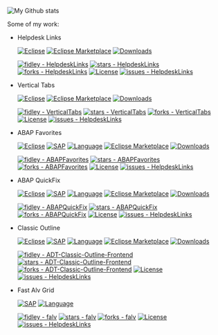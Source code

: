 ![My Github stats](https://github-readme-stats.vercel.app/api?username=fidley&show_icons=true&theme=great-gatsby)

Some of my work: 

- Helpdesk Links

  [![Eclipse](https://img.shields.io/badge/Eclipse-FE7A16.svg?logo=Eclipse&logoColor=white)](#) [![Eclipse Marketplace](https://img.shields.io/eclipse-marketplace/favorites/helpdesk-links)](https://marketplace.eclipse.org/content/helpdesk-links)
 [![Downloads](https://img.shields.io/eclipse-marketplace/dt/helpdesk-links)](https://marketplace.eclipse.org/content/helpdesk-links)

   [![fidley - HelpdeskLinks](https://img.shields.io/static/v1?label=fidley&message=HelpdeskLinks&color=blue&logo=github)](https://github.com/fidley/HelpdeskLinks "Go to GitHub repo")
[![stars - HelpdeskLinks](https://img.shields.io/github/stars/fidley/HelpdeskLinks?style=social)](https://github.com/fidley/HelpdeskLinks)
[![forks - HelpdeskLinks](https://img.shields.io/github/forks/fidley/HelpdeskLinks?style=social)](https://github.com/fidley/HelpdeskLinks)
[![License](https://img.shields.io/badge/License-MIT-blue)](#license)
[![issues - HelpdeskLinks](https://img.shields.io/github/issues/fidley/HelpdeskLinks)](https://github.com/fidley/HelpdeskLinks/issues)

- Vertical Tabs

  [![Eclipse](https://img.shields.io/badge/Eclipse-FE7A16.svg?logo=Eclipse&logoColor=white)](#)  [![Eclipse Marketplace](https://img.shields.io/eclipse-marketplace/favorites/vertical-tabs)](https://marketplace.eclipse.org/content/vertical-tabs)
[![Downloads](https://img.shields.io/eclipse-marketplace/dt/vertical-tabs)](https://marketplace.eclipse.org/content/vertical-tabs)

  [![fidley - VerticalTabs](https://img.shields.io/static/v1?label=fidley&message=VerticalTabs&color=blue&logo=github)](https://github.com/fidley/VerticalTabs "Go to GitHub repo")
[![stars - VerticalTabs](https://img.shields.io/github/stars/fidley/VerticalTabs?style=social)](https://github.com/fidley/VerticalTabs)
[![forks - VerticalTabs](https://img.shields.io/github/forks/fidley/VerticalTabs?style=social)](https://github.com/fidley/VerticalTabs)
[![License](https://img.shields.io/badge/License-MIT-blue)](#license)
[![issues - HelpdeskLinks](https://img.shields.io/github/issues/fidley/VerticalTabs)](https://github.com/fidley/VerticalTabs/issues)

- ABAP Favorites

   [![Eclipse](https://img.shields.io/badge/Eclipse-FE7A16.svg?logo=Eclipse&logoColor=white)](#) [![SAP](https://img.shields.io/badge/SAP-0FAAFF?logo=sap&logoColor=fff)](#) [![Language](https://img.shields.io/badge/language-ABAP-blue)](#) [![Eclipse Marketplace](https://img.shields.io/eclipse-marketplace/favorites/abap-favorites)](https://marketplace.eclipse.org/content/abap-favorites)
[![Downloads](https://img.shields.io/eclipse-marketplace/dt/abap-favorites)](https://marketplace.eclipse.org/content/abap-favorites)

  [![fidley - ABAPFavorites](https://img.shields.io/static/v1?label=fidley&message=ABAPFavorites&color=blue&logo=github)](https://github.com/fidley/ABAPFavorites "Go to GitHub repo")
[![stars - ABAPFavorites](https://img.shields.io/github/stars/fidley/ABAPFavorites?style=social)](https://github.com/fidley/ABAPFavorites)
[![forks - ABAPFavorites](https://img.shields.io/github/forks/fidley/ABAPFavorites?style=social)](https://github.com/fidley/ABAPFavorites)
[![License](https://img.shields.io/badge/License-MIT-blue)](#license)
[![issues - HelpdeskLinks](https://img.shields.io/github/issues/fidley/ABAPFavorites)](https://github.com/fidley/ABAPFavorites/issues)

- ABAP QuickFix

   [![Eclipse](https://img.shields.io/badge/Eclipse-FE7A16.svg?logo=Eclipse&logoColor=white)](#) [![SAP](https://img.shields.io/badge/SAP-0FAAFF?logo=sap&logoColor=fff)](#) [![Language](https://img.shields.io/badge/language-ABAP-blue)](#) [![Eclipse Marketplace](https://img.shields.io/eclipse-marketplace/favorites/abap-quick-fix)](https://marketplace.eclipse.org/content/abap-quick-fix)
[![Downloads](https://img.shields.io/eclipse-marketplace/dt/abap-quick-fix)](https://marketplace.eclipse.org/content/abap-quick-fix)

  [![fidley - ABAPQuickFix](https://img.shields.io/static/v1?label=fidley&message=ABAPQuickFix&color=blue&logo=github)](https://github.com/fidley/ABAPQuickFix "Go to GitHub repo")
[![stars - ABAPQuickFix](https://img.shields.io/github/stars/fidley/ABAPQuickFix?style=social)](https://github.com/fidley/ABAPQuickFix)
[![forks - ABAPQuickFix](https://img.shields.io/github/forks/fidley/ABAPQuickFix?style=social)](https://github.com/fidley/ABAPQuickFix)
[![License](https://img.shields.io/badge/License-MIT-blue)](#license)
[![issues - HelpdeskLinks](https://img.shields.io/github/issues/fidley/ABAPQuickFix)](https://github.com/fidley/ABAPQuickFix/issues)

- Classic Outline

    [![Eclipse](https://img.shields.io/badge/Eclipse-FE7A16.svg?logo=Eclipse&logoColor=white)](#) [![SAP](https://img.shields.io/badge/SAP-0FAAFF?logo=sap&logoColor=fff)](#) [![Language](https://img.shields.io/badge/language-ABAP-blue)](#) [![Eclipse Marketplace](https://img.shields.io/eclipse-marketplace/favorites/adt-classic-outline)](https://marketplace.eclipse.org/content/adt-classic-outline)
[![Downloads](https://img.shields.io/eclipse-marketplace/dt/adt-classic-outline)](https://marketplace.eclipse.org/content/adt-classic-outline)

  [![fidley - ADT-Classic-Outline-Frontend](https://img.shields.io/static/v1?label=fidley&message=ADT-Classic-Outline-Frontend&color=blue&logo=github)](https://github.com/fidley/ADT-Classic-Outline-Frontend "Go to GitHub repo")
[![stars - ADT-Classic-Outline-Frontend](https://img.shields.io/github/stars/fidley/ADT-Classic-Outline-Frontend?style=social)](https://github.com/fidley/ADT-Classic-Outline-Frontend)
[![forks - ADT-Classic-Outline-Frontend](https://img.shields.io/github/forks/fidley/ADT-Classic-Outline-Frontend?style=social)](https://github.com/fidley/ADT-Classic-Outline-Frontend)
[![License](https://img.shields.io/badge/License-Freeware-blue)](#license)
[![issues - HelpdeskLinks](https://img.shields.io/github/issues/fidley/ADT-Classic-Outline-Frontend)](https://github.com/fidley/ADT-Classic-Outline-Frontend/issues)


- Fast Alv Grid

  [![SAP](https://img.shields.io/badge/SAP-0FAAFF?logo=sap&logoColor=fff)](#) [![Language](https://img.shields.io/badge/language-ABAP-blue)](#)

  [![fidley - falv](https://img.shields.io/static/v1?label=fidley&message=falv&color=blue&logo=github)](https://github.com/fidley/falv "Go to GitHub repo")
[![stars - falv](https://img.shields.io/github/stars/fidley/falv?style=social)](https://github.com/fidley/falv)
[![forks - falv](https://img.shields.io/github/forks/fidley/falv?style=social)](https://github.com/fidley/falv)
[![License](https://img.shields.io/badge/License-MIT-blue)](#license)
[![issues - HelpdeskLinks](https://img.shields.io/github/issues/fidley/falv)](https://github.com/fidley/falv/issues)

<!--
**fidley/fidley** is a ✨ _special_ ✨ repository because its `README.md` (this file) appears on your GitHub profile.

Here are some ideas to get you started:

- 🔭 I’m currently working on ...
- 🌱 I’m currently learning ...
- 👯 I’m looking to collaborate on ...
- 🤔 I’m looking for help with ...
- 💬 Ask me about ...
- 📫 How to reach me: ...
- 😄 Pronouns: ...
- ⚡ Fun fact: ...
-->
